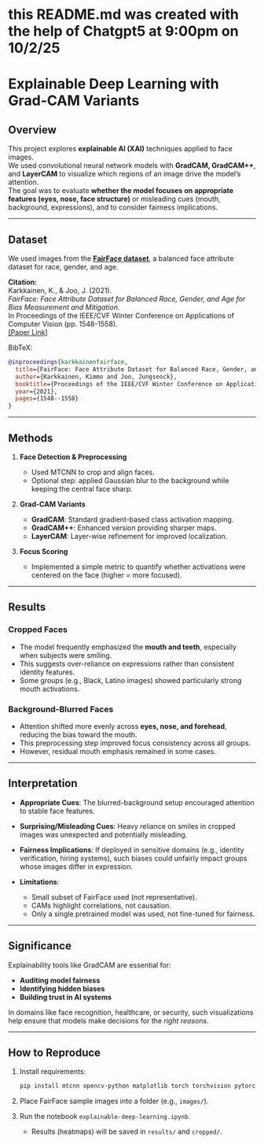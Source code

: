 # this README.md was created with the help of Chatgpt5 at 9:00pm on 10/2/25

# Explainable Deep Learning with Grad-CAM Variants

## Overview
This project explores **explainable AI (XAI)** techniques applied to face images.  
We used convolutional neural network models with **GradCAM, GradCAM++**, and **LayerCAM** to visualize which regions of an image drive the model’s attention.  
The goal was to evaluate **whether the model focuses on appropriate features (eyes, nose, face structure)** or misleading cues (mouth, background, expressions), and to consider fairness implications.

---

## Dataset
We used images from the **[FairFace dataset](https://github.com/dchen236/FairFace/tree/master)**, a balanced face attribute dataset for race, gender, and age.  

**Citation:**  
Karkkainen, K., & Joo, J. (2021).  
*FairFace: Face Attribute Dataset for Balanced Race, Gender, and Age for Bias Measurement and Mitigation.*  
In Proceedings of the IEEE/CVF Winter Conference on Applications of Computer Vision (pp. 1548-1558).  
[[Paper Link]](https://openaccess.thecvf.com/content/WACV2021/papers/Karkkainen_FairFace_Face_Attribute_Dataset_for_Balanced_Race_Gender_and_Age_WACV_2021_paper.pdf)

BibTeX:
```bibtex
@inproceedings{karkkainenfairface,
  title={FairFace: Face Attribute Dataset for Balanced Race, Gender, and Age for Bias Measurement and Mitigation},
  author={Karkkainen, Kimmo and Joo, Jungseock},
  booktitle={Proceedings of the IEEE/CVF Winter Conference on Applications of Computer Vision},
  year={2021},
  pages={1548--1558}
}
````

---

## Methods

1. **Face Detection & Preprocessing**

   * Used MTCNN to crop and align faces.
   * Optional step: applied Gaussian blur to the background while keeping the central face sharp.

2. **Grad-CAM Variants**

   * **GradCAM**: Standard gradient-based class activation mapping.
   * **GradCAM++**: Enhanced version providing sharper maps.
   * **LayerCAM**: Layer-wise refinement for improved localization.

3. **Focus Scoring**

   * Implemented a simple metric to quantify whether activations were centered on the face (higher = more focused).

---

## Results

### Cropped Faces

* The model frequently emphasized the **mouth and teeth**, especially when subjects were smiling.
* This suggests over-reliance on expressions rather than consistent identity features.
* Some groups (e.g., Black, Latino images) showed particularly strong mouth activations.

### Background-Blurred Faces

* Attention shifted more evenly across **eyes, nose, and forehead**, reducing the bias toward the mouth.
* This preprocessing step improved focus consistency across all groups.
* However, residual mouth emphasis remained in some cases.

---

## Interpretation

* **Appropriate Cues**: The blurred-background setup encouraged attention to stable face features.
* **Surprising/Misleading Cues**: Heavy reliance on smiles in cropped images was unexpected and potentially misleading.
* **Fairness Implications**: If deployed in sensitive domains (e.g., identity verification, hiring systems), such biases could unfairly impact groups whose images differ in expression.
* **Limitations**:

  * Small subset of FairFace used (not representative).
  * CAMs highlight correlations, not causation.
  * Only a single pretrained model was used, not fine-tuned for fairness.

---

## Significance

Explainability tools like GradCAM are essential for:

* **Auditing model fairness**
* **Identifying hidden biases**
* **Building trust in AI systems**

In domains like face recognition, healthcare, or security, such visualizations help ensure that models make decisions for the *right reasons*.

---

## How to Reproduce

1. Install requirements:

   ```bash
   pip install mtcnn opencv-python matplotlib torch torchvision pytorch-grad-cam
   ```
2. Place FairFace sample images into a folder (e.g., `images/`).
3. Run the notebook `explainable-deep-learning.ipynb`.

   * Results (heatmaps) will be saved in `results/` and `cropped/`.
